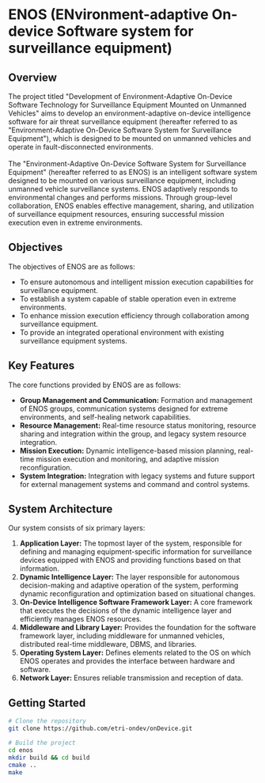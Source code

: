 # ENOS (ENvironment-adaptive On-device Software system for surveillance equipment)

## Overview
The project titled "Development of Environment-Adaptive On-Device Software Technology for Surveillance Equipment Mounted on Unmanned Vehicles" aims to develop an environment-adaptive on-device intelligence software for air threat surveillance equipment (hereafter referred to as "Environment-Adaptive On-Device Software System for Surveillance Equipment"), which is designed to be mounted on unmanned vehicles and operate in fault-disconnected environments.
<br/><br/>
The "Environment-Adaptive On-Device Software System for Surveillance Equipment" (hereafter referred to as ENOS) is an intelligent software system designed to be mounted on various surveillance equipment, including unmanned vehicle surveillance systems. ENOS adaptively responds to environmental changes and performs missions. Through group-level collaboration, ENOS enables effective management, sharing, and utilization of surveillance equipment resources, ensuring successful mission execution even in extreme environments.

## Objectives
The objectives of ENOS are as follows:
- To ensure autonomous and intelligent mission execution capabilities for surveillance equipment.
- To establish a system capable of stable operation even in extreme environments.
- To enhance mission execution efficiency through collaboration among surveillance equipment.
- To provide an integrated operational environment with existing surveillance equipment systems.

## Key Features
The core functions provided by ENOS are as follows:
- **Group Management and Communication:** Formation and management of ENOS groups, communication systems designed for extreme environments, and self-healing network capabilities.
- **Resource Management:** Real-time resource status monitoring, resource sharing and integration within the group, and legacy system resource integration.
- **Mission Execution:** Dynamic intelligence-based mission planning, real-time mission execution and monitoring, and adaptive mission reconfiguration.
- **System Integration:** Integration with legacy systems and future support for external management systems and command and control systems.

## System Architecture
Our system consists of six primary layers:
1. **Application Layer:** The topmost layer of the system, responsible for defining and managing equipment-specific information for surveillance devices equipped with ENOS and providing functions based on that information.
2. **Dynamic Intelligence Layer:** The layer responsible for autonomous decision-making and adaptive operation of the system, performing dynamic reconfiguration and optimization based on situational changes.
3. **On-Device Intelligence Software Framework Layer:** A core framework that executes the decisions of the dynamic intelligence layer and efficiently manages ENOS resources.
4. **Middleware and Library Layer:** Provides the foundation for the software framework layer, including middleware for unmanned vehicles, distributed real-time middleware, DBMS, and libraries.
5. **Operating System Layer:** Defines elements related to the OS on which ENOS operates and provides the interface between hardware and software.
6. **Network Layer:** Ensures reliable transmission and reception of data.

## Getting Started
```bash
# Clone the repository
git clone https://github.com/etri-ondev/onDevice.git

# Build the project
cd enos
mkdir build && cd build
cmake ..
make
